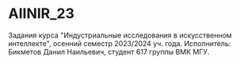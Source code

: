 # AIINIR_23
Задания курса "Индустриальные исследования в искусственном интеллекте", осенний семестр 2023/2024 уч. года.
Исполнитель: Бикметов Данил Наильевич, студент 617 группы ВМК МГУ.